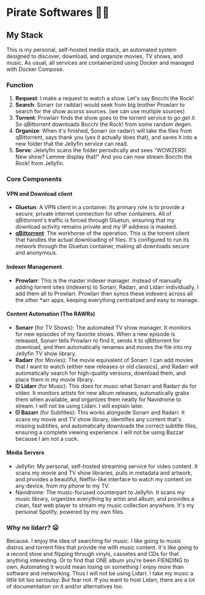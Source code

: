 # Pirate Softwares 🏴‍☠️

## My Stack
This is my personal, self-hosted media stack, an automated system designed to discover, download, and organize movies, TV shows, and music. As usual, all services are containerized using Docker and managed with Docker Compose.

### Function
1. **Request**: I make a request to watch a show. Let's say Bocchi the Rock!
2. **Search**: Sonarr (or raddar) would seek from big brother Prowlarr to search for the show acorss sources. (we can use mutliple sources)
3. **Torrent**: Prowlarr finds the show goes to the torrent service to *go get it*. So qBittorrent downloads Bocchi the Rock! from some random degen.
4. **Organize**: When it's finished, Sonarr (or radarr) will take the files from qBittorrent, says thank you (yes it actually does that), and saves it into a new folder that the Jellyfin service can read.
5. **Serve**: Jelelyfin scans the folder periodically and sees "WOWZERS! New show? Lemme display that!" And you can now stream Bocchi the Rock! from Jellyfin.

### Core Components

#### VPN and Download client
- **Gluetun**: A VPN client in a container. Its primary role is to provide a secure, private internet connection for other containers. All of qBittorrent's traffic is forced through Gluetun, ensuring that my download activity remains private and my IP address is masked.
- [**qBittorrent**](/personal-files/qbittorrent): The workhorse of the operation. This is the torrent client that handles the actual downloading of files. It's configured to run its network through the Gluetun container, making all downloads secure and anonymous.

#### Indexer Management
- **Prowlarr**: This is the master indexer manager. Instead of manually adding torrent sites (indexers) to Sonarr, Radarr, and Lidarr individually, I add them all to Prowlarr. Prowlarr then syncs these indexers across all the other *arr apps, keeping everything centralized and easy to manage.

#### Content Automation (The RAWRs)
- **Sonarr** (for TV Shows): The automated TV show manager. It monitors for new episodes of my favorite shows. When a new episode is released, Sonarr tells Prowlarr to find it, sends it to qBittorrent for download, and then automatically renames and moves the file into my Jellyfin TV show library.
- **Radarr** (for Movies): The movie equivalent of Sonarr. I can add movies that I want to watch (either new releases or old classics), and Radarr will automatically search for high-quality versions, download them, and place them in my movie library.
- ❎ **Lidarr** (for Music): This does for music what Sonarr and Radarr do for video. It monitors artists for new album releases, automatically grabs them when available, and organizes them neatly for Navidrome to stream. I will not be using Lidarr. I will explain later.
- ❎ **Bazarr** (for Subtitles): This works alongside Sonarr and Radarr. It scans my movie and TV show library, identifies any content that's missing subtitles, and automatically downloads the correct subtitle files, ensuring a complete viewing experience. I will not be using Bazzar because I am not a cuck.

#### Media Servers
- Jellyfin: My personal, self-hosted streaming service for video content. It scans my movie and TV show libraries, pulls in metadata and artwork, and provides a beautiful, Netflix-like interface to watch my content on any device, from my phone to my TV.
- Navidrome: The music-focused counterpart to Jellyfin. It scans my music library, organizes everything by artist and album, and provides a clean, fast web player to stream my music collection anywhere. It's my personal Spotify, powered by my own files.

### Why no lidarr? 😦
Because. I enjoy the idea of searching for music. I like going to music distros and torrent files that provide me with music content. It's like going to a record store and flipping through vinyls, cassetes and CDs for that anything interesting. Or to find that ONE album you're been FIENDING to own. Automating it would mean losing on something I enjoy more than software and networking. Thus I will not be using Lidarr. I take my music a little bit too serioulsy. But fear not. If you want to host Lidarr, there are a lot of documentation on it and/or alternatives too.
